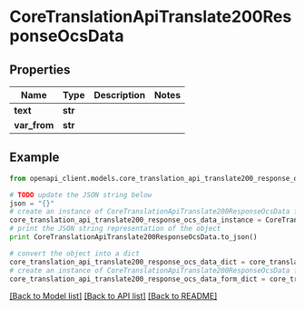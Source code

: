 # CoreTranslationApiTranslate200ResponseOcsData


## Properties
Name | Type | Description | Notes
------------ | ------------- | ------------- | -------------
**text** | **str** |  | 
**var_from** | **str** |  | 

## Example

```python
from openapi_client.models.core_translation_api_translate200_response_ocs_data import CoreTranslationApiTranslate200ResponseOcsData

# TODO update the JSON string below
json = "{}"
# create an instance of CoreTranslationApiTranslate200ResponseOcsData from a JSON string
core_translation_api_translate200_response_ocs_data_instance = CoreTranslationApiTranslate200ResponseOcsData.from_json(json)
# print the JSON string representation of the object
print CoreTranslationApiTranslate200ResponseOcsData.to_json()

# convert the object into a dict
core_translation_api_translate200_response_ocs_data_dict = core_translation_api_translate200_response_ocs_data_instance.to_dict()
# create an instance of CoreTranslationApiTranslate200ResponseOcsData from a dict
core_translation_api_translate200_response_ocs_data_form_dict = core_translation_api_translate200_response_ocs_data.from_dict(core_translation_api_translate200_response_ocs_data_dict)
```
[[Back to Model list]](../README.md#documentation-for-models) [[Back to API list]](../README.md#documentation-for-api-endpoints) [[Back to README]](../README.md)


